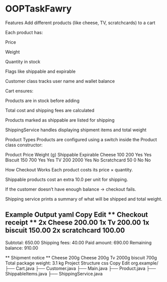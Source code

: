 # OOPTaskFawry
Features
Add different products (like cheese, TV, scratchcards) to a cart

Each product has:

Price

Weight

Quantity in stock

Flags like shippable and expirable

Customer class tracks user name and wallet balance

Cart ensures:

Products are in stock before adding

Total cost and shipping fees are calculated

Products marked as shippable are listed for shipping

ShippingService handles displaying shipment items and total weight

Product Types
Products are configured using a switch inside the Product class constructor:

Product	Price	Weight (g)	Shippable	Expirable
Cheese	100	200	Yes	Yes
Biscuit	150	700	Yes	Yes
TV	200	2000	Yes	No
Scratchcard	50	0	No	No

How Checkout Works
Each product costs its price × quantity.

Shippable products cost an extra 10.0 per unit for shipping.

If the customer doesn’t have enough balance → checkout fails.

Shipping service prints a summary of what will be shipped and total weight.

Example Output
yaml
Copy
Edit
** Checkout receipt **
2x Cheese        200.00
1x Tv            200.00
1x biscuit       150.00
2x scratchcard   100.00
-----------------------------
Subtotal:       650.00
Shipping fees:  40.00
Paid amount:    690.00
Remaining balance: 910.00

** Shipment notice **
Cheese  200g
Cheese  200g
Tv     2000g
biscuit  700g
Total package weight: 3.1 kg
Project Structure
css
Copy
Edit
org.example/
├── Cart.java
├── Customer.java
├── Main.java
├── Product.java
├── ShippableItems.java
├── ShippingService.java
